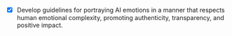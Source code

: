 - [x] Develop guidelines for portraying AI emotions in a manner that respects human emotional complexity, promoting authenticity, transparency, and positive impact.